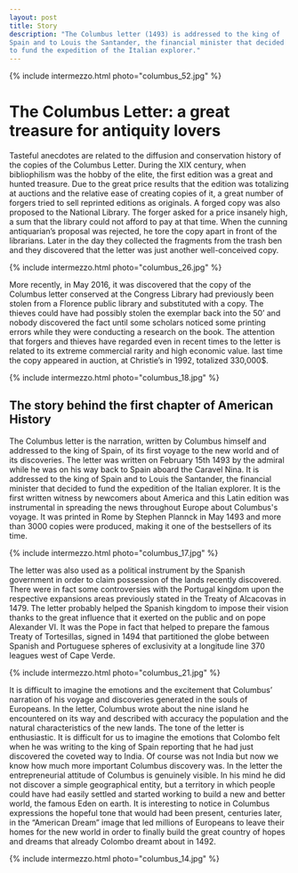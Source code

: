 ```yaml
---
layout: post
title: Story
description: "The Columbus letter (1493) is addressed to the king of 
Spain and to Louis the Santander, the financial minister that decided 
to fund the expedition of the Italian explorer."
---
```

{% include intermezzo.html photo="columbus_52.jpg" %}

The Columbus Letter: a great treasure for antiquity lovers
====================

Tasteful anecdotes are related to the diffusion and conservation 
history of the copies of the Columbus Letter. During the XIX century, 
when bibliophilism was the hobby of the elite, the first edition was a 
great and hunted treasure. Due to the great price results that the 
edition was totalizing at auctions and the relative ease of creating 
copies of it, a great number of forgers tried to sell reprinted 
editions as originals. A forged copy was also proposed to the National 
Library. The forger asked for a price insanely high, a sum that the 
library could not afford to pay at that time. When the cunning 
antiquarian’s proposal was rejected,  he tore the copy apart in front 
of the librarians. Later in the day they collected the fragments from 
the trash ben and they discovered that the letter was just another 
well-conceived copy. 

{% include intermezzo.html photo="columbus_26.jpg" %}

More recently, in May 2016, it was discovered that the copy of the 
Columbus letter conserved at the Congress Library had previously been 
stolen from a Florence public library and substituted with a copy. The 
thieves could have had possibly stolen the exemplar back into the 50’ 
and nobody discovered the fact until some scholars noticed some 
printing errors while they were conducting a research on the book. The 
attention that forgers and thieves have regarded even in recent times 
to the letter is related to its extreme commercial rarity and high 
economic value. last time the copy appeared in auction, at Christie’s 
in 1992, totalized 330,000$.

{% include intermezzo.html photo="columbus_18.jpg" %}

The story behind the first chapter of American History
---

The Columbus letter is the narration, written by Columbus himself and 
addressed to the king of Spain, of its first voyage to the new world 
and of its discoveries. The letter was written on February 15th 1493 by 
the admiral while he was on his way back to Spain aboard the Caravel 
Nina. It is addressed to the king of Spain and to Louis the Santander, 
the financial minister that decided to fund the expedition of the 
Italian explorer. It is the first written witness by newcomers about 
America and this Latin edition was instrumental in spreading the news 
throughout Europe about Columbus's voyage. It was printed in Rome by 
Stephen Plannck in May 1493 and more than 3000 copies were produced, 
making it one of the bestsellers of its time.

{% include intermezzo.html photo="columbus_17.jpg" %}

The letter was also used as a political instrument by the Spanish 
government in order to claim possession of the lands recently 
discovered. There were in fact some controversies with the Portugal 
kingdom upon the respective expansions areas previously stated in the 
Treaty of Alcacovas in 1479. The letter probably helped the Spanish 
kingdom to impose their vision thanks to the great influence that it 
exerted on the public and on pope Alexander VI. It was the Pope in 
fact that helped to prepare the famous Treaty of Tortesillas, signed 
in 1494 that partitioned the globe between Spanish and Portuguese 
spheres of exclusivity at a longitude line 370 leagues west of Cape 
Verde.

{% include intermezzo.html photo="columbus_21.jpg" %}

It is difficult to imagine the emotions and the excitement that 
Columbus’ narration of his voyage and discoveries generated in the 
souls of Europeans. In the letter, Columbus wrote about the nine island 
he encountered on its way and described with accuracy the population 
and the natural characteristics of the new lands. The tone of the 
letter is enthusiastic. It is difficult for us to imagine the emotions 
that Colombo felt when he was writing to the king of Spain reporting 
that he had just discovered the coveted way to India. Of course was not 
India but now we know how much more important Columbus discovery was. 
In the letter the entrepreneurial attitude of Columbus is genuinely 
visible. In his mind he did not discover a simple geographical entity, 
but a territory in which people could have had easily settled and 
started working to build a new and better world, the famous Eden on 
earth. It is interesting to notice in Columbus expressions the hopeful 
tone that would had been present, centuries later, in the “American 
Dream” image that led millions of Europeans to leave their homes for 
the new world in order to finally build the great country of hopes and 
dreams that already Colombo dreamt about in 1492.

{% include intermezzo.html photo="columbus_14.jpg" %}

